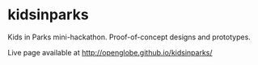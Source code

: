 # kidsinparks
Kids in Parks mini-hackathon.  Proof-of-concept designs and prototypes.

Live page available at http://openglobe.github.io/kidsinparks/
